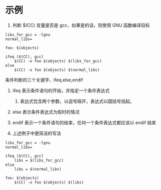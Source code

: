 # 示例

1. 判断 $(CC) 变量是否是 gcc，如果是的话，则使用 GNU 函数编译目标

```
libs_for_gcc = -lgnu
normal_libs=

foo: $(objects)

ifeq ($(CC), gcc)
    $(CC) -o foo $(objects) $(libs_for_gcc)
else
    $(CC) -o foo $(objects) $(normal_libs)
```

条件判断的三个关键字，ifeq,else,endif
1. ifeq 表示条件语句的开始，并指定一个条件表达式
   1. 表达式包含两个参数，以逗号隔开，表达式以圆括号括起。
2. else 表示条件表达式为假时的情况
3. endif 表示一个条件语句的结束，任何一个条件表达式都应该以 endif 结束

2. 上述例子中更简洁的写法
```
libs_for_gcc = -lgnu
normal_libs=

ifeq ($(CC), gcc)
    libs = $(libs_for_gcc)
else
    libs = $(normal_libs)

foo: $(objects)
    $(CC) -o foo $(objects) $(libs)

```